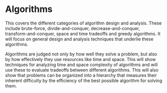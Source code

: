 # Algorithms
This covers the different categories of algorithm design and analysis. These include brute-force, divide-and-conquer, decrease-and-conquer, transform-and-conquer, space and time tradeoffs and greedy algorithms. It will focus on general design and analysis techniques that underlie these algorithms.

Algorithms are judged not only by how well they solve a problem, but also by how effectively they use resources like time and space. This will show techniques for analyzing time and space complexity of algorithms and will use these to evaluate tradeoffs between different algorithms. This will also show that problems can be organized into a hierarchy that measures their inherent difficulty by the efficiency of the best possible algorithm for solving them.
